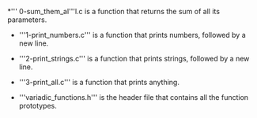 

*''' 0-sum_them_al'''l.c is a function that returns the sum of all its parameters.

* '''1-print_numbers.c''' is a function that prints numbers, followed by a new line.

* '''2-print_strings.c''' is a function that prints strings, followed by a new line.

* '''3-print_all.c''' is a function that prints anything.

* '''variadic_functions.h''' is the header file that contains all the function prototypes.
